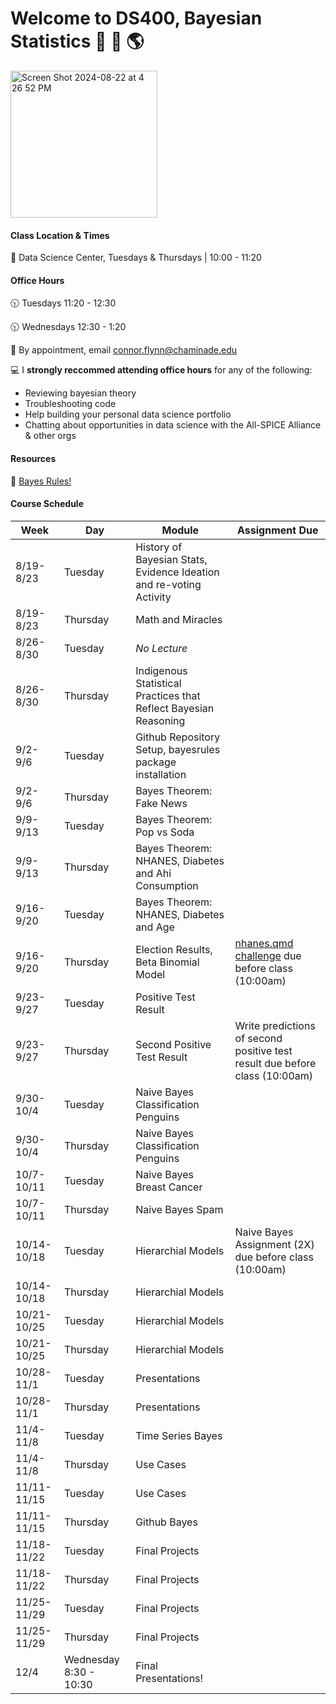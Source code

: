 # Welcome to DS400, Bayesian Statistics 🌊 🌱 🌎


<img width="235" alt="Screen Shot 2024-08-22 at 4 26 52 PM" src="https://github.com/user-attachments/assets/20e929e1-18ea-4cc7-a15e-9ed24af27f31">



#### Class Location & Times
🏫 Data Science Center, Tuesdays & Thursdays | 10:00 - 11:20 

#### Office Hours

🕥 Tuesdays 11:20 - 12:30

🕥 Wednesdays 12:30 - 1:20 

📆 By appointment, email connor.flynn@chaminade.edu


💻 I **strongly reccommed attending office hours** for any of the following:

- Reviewing bayesian theory
- Troubleshooting code
- Help building your personal data science portfolio
- Chatting about opportunities in data science with the All-SPICE Alliance & other orgs

#### Resources

📕 [Bayes Rules!](https://www.bayesrulesbook.com/)


#### Course Schedule

| Week   | Day | Module | Assignment Due |
| -------- | ------- | ------- | ------- |
| 8/19-8/23 |  Tuesday |  History of Bayesian Stats, Evidence Ideation and re-voting Activity|  |          
| 8/19-8/23 |  Thursday | Math and Miracles |  |  
| 8/26-8/30 |  Tuesday | *No Lecture* |  |  
| 8/26-8/30 |  Thursday | Indigenous Statistical Practices that Reflect Bayesian Reasoning | | 
| 9/2-9/6   | Tuesday  | Github Repository Setup, bayesrules package installation |            |
| 9/2-9/6   | Thursday     | Bayes Theorem: Fake News         |            |
| 9/9-9/13  | Tuesday     | Bayes Theorem: Pop vs Soda       |            |
| 9/9-9/13  | Thursday  | Bayes Theorem: NHANES, Diabetes and Ahi Consumption        | |
| 9/16-9/20 | Tuesday     | Bayes Theorem: NHANES, Diabetes and Age       |           |
| 9/16-9/20 | Thursday  | Election Results, Beta Binomial Model       | [nhanes.qmd challenge](https://chaminade.instructure.com/courses/36857/assignments/369280) due before class (10:00am)|
| 9/23-9/27   | Tuesday  | Positive Test Result                    |            |
| 9/23-9/27   | Thursday     | Second Positive Test Result                    |     Write predictions of second positive test result  due before class (10:00am)      |
| 9/30-10/4  | Tuesday  | Naive Bayes Classification Penguins  |            |
| 9/30-10/4   | Thursday     | Naive Bayes Classification Penguins             |        |
| 10/7-10/11  | Tuesday     | Naive Bayes Breast Cancer                |            |
| 10/7-10/11  | Thursday  | Naive Bayes Spam                                |    |
| 10/14-10/18 | Tuesday     | Hierarchial Models                                      |        Naive Bayes Assignment (2X)  due before class (10:00am)         |
| 10/14-10/18 | Thursday  | Hierarchial Models                                        |            |
| 10/21-10/25 | Tuesday     |       Hierarchial Models                                 |            |
| 10/21-10/25 | Thursday  |           Hierarchial Models                                |            |
| 10/28-11/1  | Tuesday     |         Presentations                   |            |
| 10/28-11/1  | Thursday  |                Presentations            |            |
| 11/4-11/8   | Tuesday     |       Time Series Bayes                 |            |
| 11/4-11/8   | Thursday  |          Use Cases            |            |
| 11/11-11/15 | Tuesday     |        Use Cases                             |            |
| 11/11-11/15 | Thursday  |        Github Bayes             |            |
| 11/18-11/22 | Tuesday     | Final Projects                               |            |
| 11/18-11/22 | Thursday  | Final Projects                               |            |
| 11/25-11/29 | Tuesday     | Final Projects                               |            |
| 11/25-11/29 | Thursday  | Final Projects                               |            |
| 12/4 | Wednesday 8:30 - 10:30     | Final Presentations!              |            |
